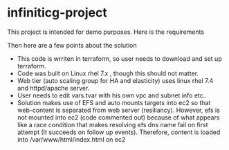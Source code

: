 # infiniticg-project
This project is intended for demo purposes.
Here is the requirements

Then here are a few points about the solution
- This code is wrriten in terraform, so user needs to download and set up terraform.
- Code was built on Linux rhel 7.x , though this should not matter.
- Web tier (auto scaling group for HA and elasticity) uses linux rhel 7.4 and httpd/apache server.
- User needs to edit vars.tvar with his own vpc and subnet info etc..
- Solution makes use of EFS and auto mounts targets into ec2 so that web-content is separated from web server (resiliancy).  However, efs is not mounted into ec2 (code commented out) because of what appears like a race condition that makes resolving efs dns name fail on first attempt (It succeeds on follow up events).  Therefore, content is loaded into /var/www/html/index.html on ec2
